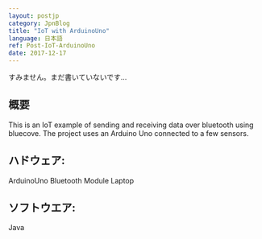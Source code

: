 ```yaml
---
layout: postjp
category: JpnBlog
title: "IoT with ArduinoUno"
language: 日本語
ref: Post-IoT-ArduinoUno
date: 2017-12-17
---
```


すみません。まだ書いていないです…

## 概要
This is an  IoT example of sending and receiving data over bluetooth using bluecove.  The project uses an Arduino Uno connected to a few sensors.

## ハドウェア:
ArduinoUno
Bluetooth Module
Laptop

## ソフトウエア:
Java
